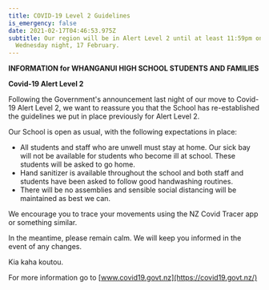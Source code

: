 ```yaml
---
title: COVID-19 Level 2 Guidelines
is_emergency: false
date: 2021-02-17T04:46:53.975Z
subtitle: Our region will be in Alert Level 2 until at least 11:59pm on
  Wednesday night, 17 February.
---
```

**INFORMATION for WHANGANUI HIGH SCHOOL STUDENTS AND FAMILIES**  

**Covid-19 Alert Level 2**  

Following the Government's announcement last night of our move to Covid-19 Alert Level 2,
we want to reassure you that the School has re-established the guidelines we put in place
previously for Alert Level 2.  

Our School is open as usual, with the following expectations in place:  

* All students and staff who are unwell must stay at home. Our sick bay will not be
  available for students who become ill at school. These students will be asked to go
  home.  
* Hand sanitizer is available throughout the school and both staff and students have
  been asked to follow good handwashing routines.  
* There will be no assemblies and sensible social distancing will be maintained as best
  we can.  

We encourage you to trace your movements using the NZ Covid Tracer app or something
similar.  

In the meantime, please remain calm. We will keep you informed in the event of any
changes.  

Kia kaha koutou.  

For more information go to [www.covid19.govt.nz](https://covid19.govt.nz/)